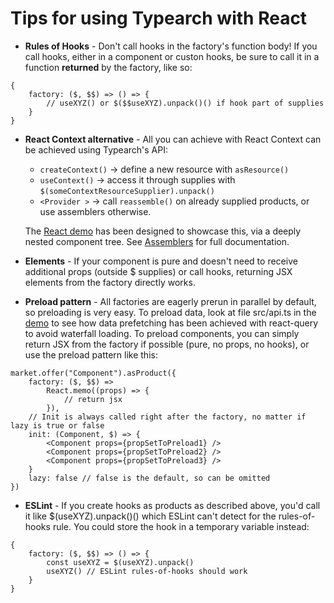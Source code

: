 # Tips for using Typearch with React

-   **Rules of Hooks** - Don't call hooks in the factory's function body! If you call hooks, either in a component or custon hooks, be sure to call it in a function **returned** by the factory, like so:

```tsx
{
    factory: ($, $$) => () => {
        // useXYZ() or $($$useXYZ).unpack()() if hook part of supplies
    }
}
```

-   **React Context alternative** - All you can achieve with React Context can be achieved using Typearch's API:

    -   `createContext()` → define a new resource with `asResource()`
    -   `useContext()` → access it through supplies with `$(someContextResourceSupplier).unpack()`
    -   `<Provider >` → call `reassemble()` on already supplied products, or use assemblers otherwise.

    The [React demo](/examples/react-client) has been designed to showcase this, via a deeply nested component tree. See [Assemblers](assemblers) for full documentation.

-   **Elements** - If your component is pure and doesn't need to receive additional props (outside $ supplies) or call hooks, returning JSX elements from the factory directly works.

-   **Preload pattern** - All factories are eagerly prerun in parallel by default, so preloading is very easy. To preload data, look at file src/api.ts in the [demo](/examples/react-client) to see how data prefetching has been achieved with react-query to avoid waterfall loading. To preload components, you can simply return JSX from the factory if possible (pure, no props, no hooks), or use the preload pattern like this:

```tsx
market.offer("Component").asProduct({
    factory: ($, $$) =>
        React.memo((props) => {
            // return jsx
        }),
    // Init is always called right after the factory, no matter if lazy is true or false
    init: (Component, $) => {
        <Component props={propSetToPreload1} />
        <Component props={propSetToPreload2} />
        <Component props={propSetToPreload3} />
    }
    lazy: false // false is the default, so can be omitted
})
```

-   **ESLint** - If you create hooks as products as described above, you'd call it like $(useXYZ).unpack()() which ESLint can't detect for the rules-of-hooks rule. You could store the hook in a temporary variable instead:

```tsx
{
    factory: ($, $$) => () => {
        const useXYZ = $(useXYZ).unpack()
        useXYZ() // ESLint rules-of-hooks should work
    }
}
```
